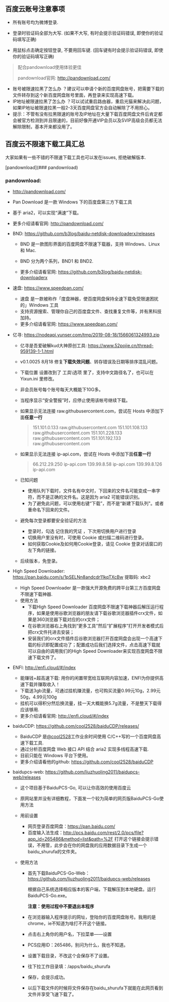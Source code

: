 ## 百度云账号注意事项

- 所有账号均为微博登录.

- 登录时验证码全部为大写. (如果不大写, 有时会提示验证码错误, 即使你的验证码填写正确)

- 用鼠标点击确定按钮登录, 不要用回车键. (回车键有时会提示验证码错误, 即使你的验证码填写正确)

    

> 配合pandownload使用体验更佳
>
> pandownload官网: http://pandownload.com/

- 账号被限速拉黑了怎么办 ？建议可以申请个新的百度网盘账号，把需要下载的文件转存到这个新百度网盘账号里面，再登录来实现高速下载。
- IP地址被限速拉黑了怎么办 ？可以试试重启路由器，重启光猫来解决此问题，如果IP地址被限速拉黑一般2-3天百度网盘官方会自动解除了不用担心。
- 提示：不管有没有拉黑限速的账号及IP地址在大量下载百度网盘文件后肯定都会被官方检测到并且限速的，目前好像开通VIP会员以及SVIP高级会员都无法解除限制，基本开来都没用了。



## 百度云不限速下载工具汇总

大家如果有一些不错的不限速下载工具也可以发在issues, 拒绝破解版本.

[pandownload](### pandownload)







### pandownload: 

- http://pandownload.com/


- Pan Download 是一款 Windows 下的百度盘第三方下载工具
- 基于 aria2，可以实现“满速”下载。
- 更多介绍请看官网:  http://pandownload.com/

- BND: https://github.com/b3log/baidu-netdisk-downloaderx/releases
    - BND 是一款图形界面的百度网盘不限速下载器，支持 Windows、Linux 和 Mac.

    - BND 分为两个系列，BND1 和 BND2.
    - 更多介绍请看官网: https://github.com/b3log/baidu-netdisk-downloaderx
    
- 速盘: https://www.speedpan.com/
    - 速盘 是一款被称作「度盘神器，使百度网盘保持全速下载免受限速困扰的」Windows 工具
    - 支持资源搜索、管理你自己的百度盘文件、查找重复文件等，并有黑科技加持。
    - 更多介绍请看官网: https://www.speedpan.com/
    
- 亿寻: https://nodeapi.yunser.com/tmp/2019-08-18/1566061324993.zip

    - 亿寻是吾爱破解kud大神原创工具: https://www.52pojie.cn/thread-959139-1-1.html

    - v0.1.0025 8月18 修复**下载失效问题**、转存错误及日期等排序混乱问题。
    
    - 下载位置 设置改到了 工具\选项 里了，支持中文路径名了，也可以在 Yixun.ini 里修改。

    - 非会员账号每个账号每天大概能下10G多。
    
    - 当程序显示“安全警报”时，应停止使用该帐号继续下载。
    
    - 如果显示无法连接 raw.githubusercontent.com，尝试在 Hosts 中添加下面**任意一行**
    
        > 151.101.0.133          raw.githubusercontent.com
        > 151.101.108.133      raw.githubusercontent.com
        > 151.101.228.133      raw.githubusercontent.com
        > 151.101.192.133      raw.githubusercontent.com
    
    - 如果显示无法连接 ip-api.com，尝试在 Hosts 中添加下面**任意一行**
    
        > 66.212.29.250        ip-api.com
        > 139.99.8.58            ip-api.com
        > 139.99.8.126          ip-api.com
    
    - 已知问题
    
        - 使用队列下载时，文件名有中文时，下回来的文件名可能变成一串字符，而不是正确的文件名。这是因为 aria2 可能错误识别。
        - 为了避免此问题，可以使用右键“下载”，而不是“新建下载队列"。或者重命名下回来的文件。
    
    - 避免每次登录都要安全验证的方法
    
        - 登录时，勾选 记住我的凭证 ，下次用切换用户进行登录
        - 切换用户里没有时，可使用 Cookie 或扫描二维码进行登录。
        - 如何获取Cookie及如何用Cookie登录，请见 Cookie 登录对话窗口的左下角的链接。
    
    - 后续版本，免登录。  

- High Speed Downloader: https://pan.baidu.com/s/1pSELNn8andcdr11kqTXcBw 提取码: xbc2
    - High Speed Downloader 是一款强大开源免费的跨平台第三方百度网盘不限速下载神器.
    - 使用方法
        - 下载High Speed Downloader 百度网盘不限速下载神器后解压运行程序，如果是使用谷歌浏览器的朋友请下载谷歌浏览器插件crx文件，如果是360浏览器下载对应的crx文件；
        - 在谷歌浏览器右上角找到“更多工具”然后“扩展程序”打开开发者模式后把crx文件托进去安装；
        - 安装我们的crx文件插件后谷歌浏览器打开百度网盘会出现一个高速下载的标识即配置成功了；配置成功后我们选择文件，点击高速下载就可以自由的调用我们的High Speed Downloader来实现百度网盘不限速下载文件了。

- ENFI: http://enfi.cloud/#/index
    - 能赚钱+超高速下载: 用你的闲置带宽给互联网内容加速，ENFI为你提供高速下载并赚取收入！
    - 下载送3gb流量，可通过挂机赚流量，也可购买流量0.99元10g，2.99元50g，4.99元100g
    - 挂机可以得积分然后换流量，挂一天大概能换5.7g流量，不是整天下载得应该够用.
    - 更多介绍请看官网: http://enfi.cloud/#/index
    
- baiduCDP: https://github.com/cool2528/baiduCDP/releases/ 
  
    - BaiduCDP 是[@cool2528](https://github.com/cool2528)工作业余时间使用 C/C++写的一个百度网盘高速下载工具.
    - 通过分析百度网盘 Web 接口 API 结合 aria2 实现多线程高速下载.
    - 目前只能在 Windows 平台下使用。
    - 更多介绍请看他的github: https://github.com/cool2528/baiduCDP
    
- baidupcs-web: https://github.com/liuzhuoling2011/baidupcs-web/releases

    - 这个项目基于BaiduPCS-Go, 可以让你高效的使用百度云

    - 原网站里并没有详细教程，下面发一个较为简单的网页版BaiduPCS-Go使用方法

    - 用前设置

        - 网页登录百度网盘：https://pan.baidu.com/
        - 百度输入法生成：http://pcs.baidu.com/rest/2.0/pcs/file?app_id=265486&method=list&path=%2F
            打开这个链接会提示错误，不用管，此步会在你的网盘我的应用数据目录下生成一个baidu_shurufa的文件夹。

    - 使用方法

        - 首先下载BaiduPCS-Go-Web： https://github.com/liuzhuoling2011/baidupcs-web/releases

            根据自己系统选择相应版本的客户端，下载解压到本地硬盘。运行BaiduPCS-Go.exe。 

            **注意：使用过程中不要退出本程序** 

        - 在浏览器输入程序提示的网址，登陆你的百度网盘账号。我用的是chrome，ie不知道为啥打不开这个链接。

        - 点击右上角你的用户名，下拉菜单——设置

        -   PCS应用ID：265486，别问为什么，我也不知道。

        - 设置下载目录，不改这个会保存不了设置。

        - 往下拉工作目录填：/apps/baidu_shurufa

        - 保存，会提示成功。  

        - 以后下载文件的时候将文件保存在baidu_shurufa下就能在此网页看到文件并享受飞速下载了。



